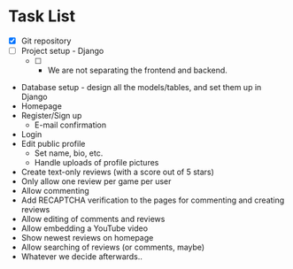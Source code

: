 # Task List
* [x] Git repository
* [ ] Project setup - Django
  * [ ] - We are not separating the frontend and backend.
* Database setup - design all the models/tables, and set them
up in Django
* Homepage
* Register/Sign up
  * E-mail confirmation
* Login
* Edit public profile
  * Set name, bio, etc.
  * Handle uploads of profile pictures
* Create text-only reviews (with a score out of 5 stars)
* Only allow one review per game per user
* Allow commenting
* Add RECAPTCHA verification to the pages for commenting
and creating reviews
* Allow editing of comments and reviews
* Allow embedding a YouTube video
* Show newest reviews on homepage
* Allow searching of reviews (or comments, maybe)
* Whatever we decide afterwards..
